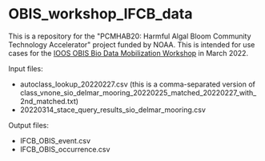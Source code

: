 # OBIS_workshop_IFCB_data
This is a repository for the "PCMHAB20: Harmful Algal Bloom Community Technology Accelerator" project funded by NOAA.
This is intended for use cases for the [IOOS OBIS Bio Data Mobilization Workshop](https://github.com/ioos/bio_mobilization_workshop) in March 2022.

Input files:
<ul>
<li>autoclass_lookup_20220227.csv (this is a comma-separated version of class_vnone_sio_delmar_mooring_20220225_matched_20220227_with_2nd_matched.txt)</li>
<li>20220314_stace_query_results_sio_delmar_mooring.csv</li>
</ul>
Output files:
<ul>
<li>IFCB_OBIS_event.csv</li>
<li>IFCB_OBIS_occurrence.csv</li>
</ul>
